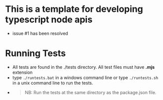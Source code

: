 # This is a template for developing typescript node apis
* issue #1 has been resolved
# Running Tests
- All tests are found in the ./tests directory. All test files must have **.mjs** extension
- type `./runtests.bat` in a windows command line or type `./runtests.sh` in a unix command line to run the tests.
- > NB: Run the tests at the same directory as the package.json file.